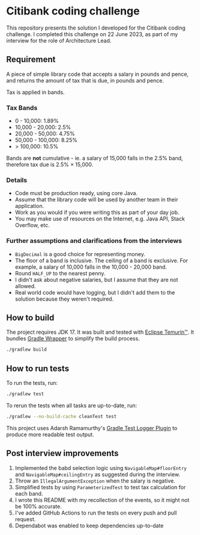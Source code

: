 # Citibank coding challenge

This repository presents the solution I developed for the Citibank coding challenge. I completed this challenge on
22 June 2023, as part of my interview for the role of Architecture Lead.

## Requirement

A piece of simple library code that accepts a salary in pounds and pence, and returns the amount of tax that is due, in
pounds and pence.

Tax is applied in bands.

### Tax Bands

* 0 - 10,000: 1.89%
* 10,000 - 20,000: 2.5%
* 20,000 - 50,000: 4.75%
* 50,000 - 100,000: 8.25%
* &gt; 100,000: 10.5%

Bands are **not** cumulative - ie. a salary of 15,000 falls in the 2.5% band, therefore tax due is 2.5% × 15,000.

### Details

* Code must be production ready, using core Java.
* Assume that the library code will be used by another team in their application.
* Work as you would if you were writing this as part of your day job.
* You may make use of resources on the Internet, e.g. Java API, Stack Overflow, etc.

### Further assumptions and clarifications from the interviews

* `BigDecimal` is a good choice for representing money.
* The floor of a band is inclusive. The ceiling of a band is exclusive. For example, a salary of 10,000 falls in the
  10,000 - 20,000 band.
* Round `HALF_UP` to the nearest penny.
* I didn't ask about negative salaries, but I assume that they are not allowed.
* Real world code would have logging, but I didn't add them to the solution because they weren't required.

## How to build

The project requires JDK 17. It was built and tested with [Eclipse Temurin™][eclipse-temurin].
It bundles [Gradle Wrapper][gradle-wrapper] to simplify the build process.

```sh
./gradlew build
```

## How to run tests

To run the tests, run:

```sh
./gradlew test
```

To rerun the tests when all tasks are up-to-date, run:

```sh
./gradlew --no-build-cache cleanTest test
```

This project uses Adarsh Ramamurthy's [Gradle Test Logger Plugin][gradle-test-logger-plugin]
to produce more readable test output.

## Post interview improvements

1. Implemented the babd selection logic using  `NavigableMap#floorEntry` and `NavigableMap#ceilingEntry` as
   suggested during the interview.
2. Throw an `IllegalArgumentException` when the salary is negative.
3. Simplified tests by using `ParameterizedTest` to test tax calculation for each band.
4. I wrote this README with my recollection of the events, so it might not be 100% accurate.
5. I've added GitHub Actions to run the tests on every push and pull request.
6. Dependabot was enabled to keep dependencies up-to-date

<!---
EXTERNAL LINKS
-->

[eclipse-temurin]: https://adoptium.net/temurin/releases/?version=17

[gradle-wrapper]: https://docs.gradle.org/current/userguide/gradle_wrapper.html

[gradle-test-logger-plugin]: https://github.com/radarsh/gradle-test-logger-plugin
